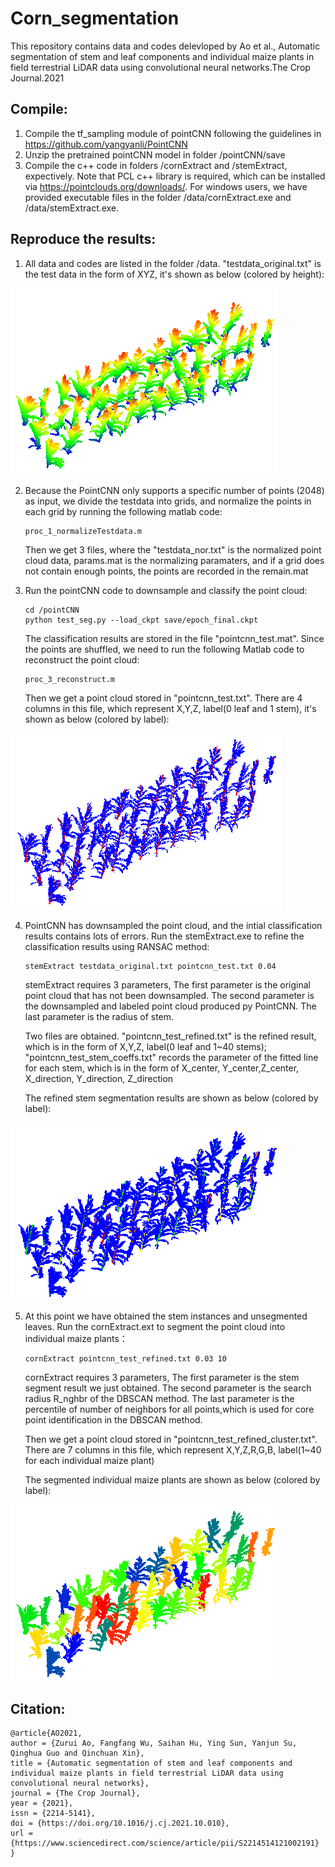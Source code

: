# Corn_segmentation

This repository contains data and codes delevloped by Ao et al., Automatic segmentation of stem and leaf components and individual maize plants in field terrestrial LiDAR data using convolutional neural networks.The Crop Journal.2021

Compile:
--------

1. Compile the tf_sampling module of pointCNN following the guidelines in https://github.com/yangyanli/PointCNN
2. Unzip the pretrained pointCNN model in folder /pointCNN/save
3. Compile the c++ code in folders /cornExtract and /stemExtract, expectively. Note that PCL c++ library is required, which can be installed via https://pointclouds.org/downloads/. For windows users, we have provided executable files in the folder /data/cornExtract.exe and /data/stemExtract.exe. 

Reproduce the results:
--------

1. All data and codes are listed in the folder /data. "testdata_original.txt" is the test data in the form of XYZ, it's shown as below (colored by height):  

![Original point cloud colored by height](pics/fig1.png)  

2. Because the PointCNN only supports a specific number of points (2048) as input, we divide the testdata into grids, and normalize the points in each grid by running the following matlab code:  
    ```
    proc_1_normalizeTestdata.m
    ```  
    Then we get 3 files, where the "testdata_nor.txt" is the normalized point cloud data, params.mat is the normalizing paramaters, and if a grid does not contain enough points, the points are recorded in the remain.mat  
    
3. Run the pointCNN code to downsample and classify the point cloud:  
     ```
    cd /pointCNN
    python test_seg.py --load_ckpt save/epoch_final.ckpt
    ```  
    The classification results are stored in the file "pointcnn_test.mat". Since the points are shuffled, we need to run the following Matlab code to reconstruct the point cloud:  
    ```
    proc_3_reconstruct.m
    ```  
    Then we get a point cloud stored in "pointcnn_test.txt". There are 4 columns in this file, which represent X,Y,Z, label(0 leaf and 1 stem), it's shown as below (colored by label):  

![pointCNN classification results colored by label](pics/fig2.png)  

4. PointCNN has downsampled the point cloud, and the intial classification results contains lots of errors. Run the stemExtract.exe to refine the classification results using RANSAC method:  
    ```
    stemExtract testdata_original.txt pointcnn_test.txt 0.04
    ```  
    stemExtract requires 3 parameters, The first parameter is the original point cloud that has not been downsampled. The second parameter is the downsampled and labeled point cloud produced py PointCNN. The last parameter is the radius of stem.  
    
    Two files are obtained. "pointcnn_test_refined.txt" is the refined result, which is in the form of X,Y,Z, label(0 leaf and 1~40 stems); "pointcnn_test_stem_coeffs.txt" records the parameter of the fitted line for each stem, which is in the form of X_center, Y_center,Z_center, X_direction, Y_direction, Z_direction  
    
    The refined stem segmentation results are shown as below (colored by label):  

![Refined stem classification results colored by label](pics/fig3.png)  
    
5. At this point we have obtained the stem instances and unsegmented leaves. Run the cornExtract.ext to segment the point cloud into individual maize plants：  
    ```
    cornExtract pointcnn_test_refined.txt 0.03 10
    ```  
    cornExtract requires 3 parameters, The first parameter is the stem segment result we just obtained. The second parameter is the search radius R_nghbr of the DBSCAN method. The last parameter is the percentile of number of neighbors for all points,which is used for core point identification in the DBSCAN method.  
    
    Then we get a point cloud stored in "pointcnn_test_refined_cluster.txt". There are 7 columns in this file, which represent X,Y,Z,R,G,B, label(1~40 for each individual maize plant)  
    
    The segmented individual maize plants are shown as below (colored by label):  

![Segmented individual maize plants colored by label](pics/fig4.png)  

Citation:
--------
```
@article{AO2021,
author = {Zurui Ao, Fangfang Wu, Saihan Hu, Ying Sun, Yanjun Su, Qinghua Guo and Qinchuan Xin},
title = {Automatic segmentation of stem and leaf components and individual maize plants in field terrestrial LiDAR data using convolutional neural networks},
journal = {The Crop Journal},
year = {2021},
issn = {2214-5141},
doi = {https://doi.org/10.1016/j.cj.2021.10.010},
url = {https://www.sciencedirect.com/science/article/pii/S2214514121002191}
}
```

